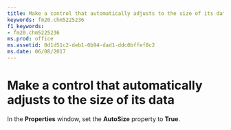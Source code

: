 ```yaml
---
title: Make a control that automatically adjusts to the size of its data
keywords: fm20.chm5225236
f1_keywords:
- fm20.chm5225236
ms.prod: office
ms.assetid: 0d1d51c2-deb1-0b94-dad1-ddc0bffef8c2
ms.date: 06/08/2017
---
```



# Make a control that automatically adjusts to the size of its data

In the  **Properties** window, set the **AutoSize** property to **True**.


